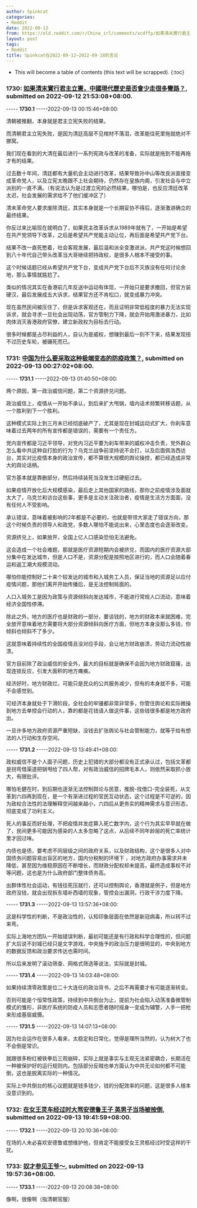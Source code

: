 ```yaml
---
author: Spinkcat
categories:
- Reddit
date: 2022-09-13
from: https://old.reddit.com/r/China_irl/comments/xcdffp/如果清末實行君主立憲中國現代歷史是否會少走很多彎路/
layout: post
tags:
- Reddit
title: Spinkcat在2022-09-12~2022-09-18的言论
---
```


* This will become a table of contents (this text will be scrapped).
{:toc}

### 1730: [如果清末實行君主立憲，中國現代歷史是否會少走很多彎路？](https://old.reddit.com/r/China_irl/comments/xcdffp/如果清末實行君主立憲中國現代歷史是否會少走很多彎路/), submitted on 2022-09-12 21:53:08+08:00.

----- __1730.1__ -----2022-09-13 00:15:46+08:00:

清朝被推翻，本身就是君主立宪失败的结果。

而清朝君主立宪失败，是因为清廷高层不见棺材不落泪，改革能往死里拖就绝对不挪窝。

我们现在看到的大清在最后进行一系列宪政与改革的准备，实际就是拖到不能再拖才有的结果。

过去数十年间，清廷都有大量机会主动进行改革，结果导致孙中山等改良派直接变成革命党人，以及立宪太晚跟不上社会期待，仍然存在皇族内阁，引发社会与中立派别的一直不满。（有说法认为是过渡立宪的必然结果，哪怕是，也反应清廷改革太迟，社会发展的需求给不了他们缓冲区了）

清末革命党人要求废除清廷，其实本身就是一个长期妥协不得后，逐渐激进确立的最终结果。

你反过来比喻现在就明白了，如果民主改革诉求从1989年就有了，一开始是希望在共产党领导下改革，之后是希望共产党能主动让位，再后面是希望共产党下台。

结果不改一直死憋着，社会客观发展，最后温和派全变激进派，共产党这时候想回到八十年代自己带头改革当大哥继续把持政权，是很多人根本不接受的事。

这个时候话题已经从希望共产党下台，变成共产党下台后不灭族没有任何讨论余地，那么事情就尴尬了。

类似的情况其实在香港前几年反送中运动有体现，一开始只是要求撤回，但官方装硬汉，最后发展成五大诉求，结果官方还不肯松口，就变成暴力冲突。

现在虽然民间被压住了，但是诉求客观还在，而且证明非常低程度的暴力无法实现诉求，就会寻求一旦社会出现动荡，官方管制力下降，就会开始用激进暴力，比如肉体消灭香港政府官僚，建立新政权为目标去行动。

很多时候都是占尽利益的人，自认为是威权，想赚到最后一刻不下来，结果发现扭不过历史车轮，被碾死而已。

### 1731: [中国为什么要采取这种极端变态的防疫政策？](https://old.reddit.com/r/China_irl/comments/xch99q/中国为什么要采取这种极端变态的防疫政策/), submitted on 2022-09-13 00:27:02+08:00.

----- __1731.1__ -----2022-09-13 01:40:50+08:00:

两个原因，第一政治威信问题，第二个资源挤兑问题。

政治威信上，疫情从一开始不承认，到后来扩大甩锅，墙内话术频繁转移话题，从一个胜利到下一个胜利。

这种模式实际上到三月末已经彻底破产了，尤其是现在封城运动式扩大，你刹车意味着过去两年的所有宣传都是错误的，需要有一个责任方。

党内宣传都是习近平领导，对党内习近平要为刹车带来的威权冲击负责，党外群众怎么看中共这种自打脸的行为？乌克兰战争前坚持说不会打，以及后面佩洛西访台，其实对比疫情本身的政治宣传，都不算很大规模的舆论操控，都已经造成非常大的舆论话柄。

官方基本就是靠删部分，然后持续装死当没发生过硬挺过去。

如果疫情开放化后大规模感染，最后走上其他国家的路线，那你之前疫情涉及面就太大了，乌克兰和访台这些事，更多是主动关注政治者，疫情是生活方方面面，没有任何人不受影响。

承认错误，意味着被影响的2年都是不必要的，也就是带领大家走了错误方向，那这个时候负责的领导人和政党，多数人哪怕不能说出来，心里态度也会逐渐改变。

资源挤兑上，如果放开，全国上亿人口感染恐怕无法避免。

这会造成一个社会难题，那就是医疗资源短期内会被挤兑，而国内的医疗资源大部分集中在发达城市，但是人口不是，资源分配是按照地区进行的，而人口会随着春运和返工潮大规模流动。

哪怕你能控制好二十来个较发达的城市和入城务工人员，保证当地的资源足以应付疫情问题，那他们离开开始传播后，是无法控制局面的。

人口入城务工是因为政策与资源倾斜向发达城市，不能进行常规人口流动，意味着经济全国性停滞。

除此之外，地方的医疗也是财政的一部分，要谈钱的，地方的财政本来就困难，完全放开意味着地方需要将大部分资源倾斜向医疗方面，但地方本身没那么多钱，你倾斜也倾斜不了多少。

这就意味着持续性的全国疫情且没对应手段，会让地方财政崩溃，劳动力流动性崩溃。

官方目前除了政治威信的安全外，最大的目标就是确保不会因为地方财政窟窿，出现连锁反应，引发大面积的地方瘫痪。

经济好时，地方财政烂，可能只是民众的公共服务减少，但有的本身就不多，可能不会感觉到。

可经济本身就处于下滑阶段，全社会的牢骚都非常非常多，你管住舆论和实际微操到地方去单控会行动的人，靠的都是花钱请人做这件事，这些钱很多都是地方政府出。

一旦许多地方政府资源严重短缺，没钱去扩张舆论与社会管制能力，就等于给有想法的人行动和生存空间。

----- __1731.2__ -----2022-09-13 13:49:41+08:00:

政权威信不是个人面子问题，历史上犯错的大部分都没有正式承认过，包括文革都是拐弯借渠道把锅甩给了四人帮，对有政治威信的招牌毛本人，则依然采取抓小放大，有限批评。

哪怕毛健在时，到后期也逐渐无法控制舆论与民意，推脱-找借口-完全装死，从文革到六四再到现在，是一个有渐进过程的官民互动状态，这个过程是不可逆的，因为政权合法性的法理解释空间越来越小，六四后从更务实的精神需求与意识形态，彻底变成了功利主义。

死人的事反而好处理，不把疫情并发症算入死亡数字内，这个行为其实早早就在做了，民间更多可能因为感染的人太多忽略了这点，从后续不同年龄层的死亡率统计里才回过味。

内债也是债，要考虑不同层级之间的政府关系，以及财政结构，这个是很多人对中国债务问题容易出盲区的地方，国内分税制的环境下 ，对地方政府办事需求并未降低，甚至因为维稳原因在不断增长，而财政分配权却未提高，最终造成事权不对等问题，这也是为什么政府部门整体债务高。

出群体性社会运动，有钱往死压就行，还可以控制舆论，香港就是例子，但是地方政府没钱，就会出现拆东墙补西墙的现象，管控会出漏洞，行政干涉力度下降。

----- __1731.3__ -----2022-09-13 13:57:36+08:00:

这是科学性的判断，不是政治性的，认知印象层面在依然是新冠病毒，所以转不过来弯。

实际上海地方团队一开始错误判断，最初可能还是有行政和科学合理性的，但问题扩大后说不封城已经只是文字游戏，中央施予的政治压力是很明显的，中央到地方的数据反馈和政治要求传达也需时间。

所以后来发明了滚动筛查、网格式筛选等说法，实际就是封城。

----- __1731.4__ -----2022-09-13 14:03:48+08:00:

如果持续清零政策是位二十大连任的政治背书，之后不再需要才有可能逐渐转变。

否则可能是个恒常性政策，持续到中共倒台为止，提前为社会陷入动荡准备微管制模式的雏形，非医疗系统的防疫人员和志愿者随时摇身一变成为辅警，人手一把枪来形成基层威慑。

----- __1731.5__ -----2022-09-13 14:07:13+08:00:

因为社会运作在很多人看来，太稳定和日常化，觉得是理所当然的，认为树大了也不会倒是常识。

就跟很多粉红被铁拳后三观崩碎，实际上就是事实与主观无法紧密耦合，长期活在一种被保护好的运行规则内。包括部分反贼也单方面认为中共无论如何都不可能倒，这也是脱离实际的一种情况。

实际上中共倒台的核心议题就是钱多钱少，钱的分配效率的问题，这是很多人根本没意识到的。

### 1732: [在女王灵车经过时大骂安德鲁王子 英男子当场被按倒](https://old.reddit.com/r/China_irl/comments/xd58yf/在女王灵车经过时大骂安德鲁王子_英男子当场被按倒/), submitted on 2022-09-13 19:41:59+08:00.

----- __1732.1__ -----2022-09-13 20:10:36+08:00:

在场的人未必喜欢安德鲁或想维护他，但肯定不能接受女王灵柩经过时受这样的干扰。

### 1733: [奴才参见王爷～](https://old.reddit.com/r/China_irl/comments/xd5jud/奴才参见王爷/), submitted on 2022-09-13 19:57:36+08:00.

----- __1733.1__ -----2022-09-13 20:08:38+08:00:

像啊，很像啊（指清朝官服）

